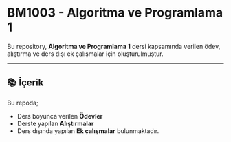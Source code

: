 # BM1003 - Algoritma ve Programlama 1

Bu repository, **Algoritma ve Programlama 1** dersi kapsamında verilen ödev, alıştırma ve ders dışı ek çalışmalar için oluşturulmuştur.

---

## 📚 İçerik

Bu repoda;
- Ders boyunca verilen **Ödevler**
- Derste yapılan **Alıştırmalar**
- Ders dışında yapılan **Ek çalışmalar**
bulunmaktadır.
